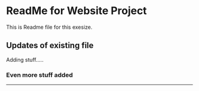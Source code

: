 # ReadMe for Website Project





This is Readme file for this exesize.



## Updates of existing file



Adding stuff.....

### Even more stuff added

------------------